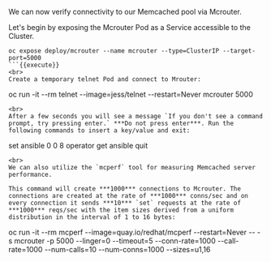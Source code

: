 We can now verify connectivity to our Memcached pool via Mcrouter.

Let's begin by exposing the Mcrouter Pod as a Service accessible to the Cluster.

```
oc expose deploy/mcrouter --name mcrouter --type=ClusterIP --target-port=5000
```{{execute}}
<br>
Create a temporary telnet Pod and connect to Mrouter:

```
oc run -it --rm telnet --image=jess/telnet --restart=Never mcrouter 5000
```{{execute}}
<br>
After a few seconds you will see a message `If you don't see a command prompt, try pressing enter.` ***Do not press enter***. Run the following commands to insert a key/value and exit:

```
set ansible 0 0 8
operator
get ansible
quit
```{{execute}}
<br>
We can also utilize the `mcperf` tool for measuring Memcached server performance.

This command will create ***1000*** connections to Mcrouter. The connections are created at the rate of ***1000*** conns/sec and on every connection it sends ***10*** `set` requests at the rate of ***1000*** reqs/sec with the item sizes derived from a uniform distribution in the interval of 1 to 16 bytes:

```
oc run -it --rm mcperf --image=quay.io/redhat/mcperf --restart=Never -- -s mcrouter -p 5000 --linger=0 --timeout=5 --conn-rate=1000 --call-rate=1000 --num-calls=10 --num-conns=1000 --sizes=u1,16
```{{execute}}

